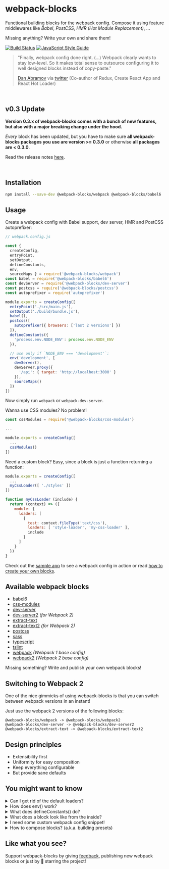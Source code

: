 # webpack-blocks

Functional building blocks for the webpack config. Compose it using feature middlewares like *Babel*, *PostCSS*, *HMR&nbsp;(Hot&nbsp;Module&nbsp;Replacement)*, …

Missing anything? Write your own and share them!

[![Build Status](https://travis-ci.org/andywer/webpack-blocks.svg?branch=master)](https://travis-ci.org/andywer/webpack-blocks)
[![JavaScript Style Guide](https://img.shields.io/badge/code%20style-standard-brightgreen.svg)](http://standardjs.com/)

>"Finally, webpack config done right. (...) Webpack clearly wants to stay low-level. So it makes total sense to outsource configuring it to well designed blocks instead of copy-paste."
>
>[Dan Abramov](https://github.com/gaearon) via [twitter](https://twitter.com/dan_abramov/status/806249934399881216) (Co-author of Redux, Create React App and React Hot Loader)

<br />

## v0.3 Update

**Version 0.3.x of webpack-blocks comes with a bunch of new features, but also with a major breaking change under the hood.**

*Every* block has been updated, but you have to make sure **all webpack-blocks packages you use are version >= 0.3.0** or otherwise **all packages are < 0.3.0**.

Read the release notes [here](https://github.com/andywer/webpack-blocks/releases/tag/v0.3.0).

<br />

## Installation

```sh
npm install --save-dev @webpack-blocks/webpack @webpack-blocks/babel6 ...
```


## Usage

Create a webpack config with Babel support, dev server, HMR and PostCSS autoprefixer:

```js
// webpack.config.js

const { 
  createConfig, 
  entryPoint, 
  setOutput, 
  defineConstants, 
  env, 
  sourceMaps } = require('@webpack-blocks/webpack')
const babel = require('@webpack-blocks/babel6')
const devServer = require('@webpack-blocks/dev-server')
const postcss = require('@webpack-blocks/postcss')
const autoprefixer = require('autoprefixer')

module.exports = createConfig([
  entryPoint('./src/main.js'),
  setOutput('./build/bundle.js'),
  babel(),
  postcss([
    autoprefixer({ browsers: ['last 2 versions'] })
  ]),
  defineConstants({
    'process.env.NODE_ENV': process.env.NODE_ENV
  }),

  // use only if `NODE_ENV === 'development'`:
  env('development', [
    devServer(),
    devServer.proxy({
      '/api': { target: 'http://localhost:3000' }
    }),
    sourceMaps()
  ])
])
```
Now simply run `webpack` or `webpack-dev-server`.

Wanna use CSS modules? No problem!

```js
const cssModules = require('@webpack-blocks/css-modules')

...

module.exports = createConfig([
  ...
  cssModules()
])
```

Need a custom block? Easy, since a block is just a function returning a function:

```js
module.exports = createConfig([
  ...
  myCssLoader([ './styles' ])
])

function myCssLoader (include) {
  return (context) => ({
    module: {
      loaders: [
        {
          test: context.fileType('text/css'),
          loaders: [ 'style-loader', 'my-css-loader' ],
          include
        }
      ]
    }
  })
}
```

Check out the [sample app](./test-app) to see a webpack config in action or read [how to create your own blocks](./docs/BLOCK-CREATION.md).


## Available webpack blocks

- [babel6](./packages/babel6)
- [css-modules](./packages/css-modules)
- [dev-server](./packages/dev-server)
- [dev-server2](./packages/dev-server2) *(for Webpack 2)*
- [extract-text](./packages/extract-text)
- [extract-text2](./packages/extract-text2) *(for Webpack 2)*
- [postcss](./packages/postcss)
- [sass](./packages/sass)
- [typescript](./packages/typescript)
- [tslint](./packages/tslint)
- [webpack](./packages/webpack) *(Webpack 1 base config)*
- [webpack2](./packages/webpack2) *(Webpack 2 base config)*

Missing something? Write and publish your own webpack blocks!


## Switching to Webpack 2

One of the nice gimmicks of using webpack-blocks is that you can switch between webpack versions in an instant!

Just use the webpack 2 versions of the following blocks:

```
@webpack-blocks/webpack -> @webpack-blocks/webpack2
@webpack-blocks/dev-server -> @webpack-blocks/dev-server2
@webpack-blocks/extract-text -> @webpack-blocks/extract-text2
```


## Design principles

- Extensibility first
- Uniformity for easy composition
- Keep everything configurable
- But provide sane defaults


## You might want to know

<details>
<summary>Can I get rid of the default loaders?</summary>

The `createConfig()` function sets some generic default loaders. This should not be a problem. If does happen to be a problem you can also create a "vanilla" configuration (without the defaults) by using `createConfig.vanilla()` instead.
</details>

<details>
<summary>How does env() work?</summary>

You might wonder how `env('development', [ ... ])` works? It just checks the NODE_ENV environment variable and only applies its contained webpack blocks if it matches.

So make sure you set the NODE_ENV accordingly:

```js
// your package.json
"scripts": {
  "build": "NODE_ENV=production webpack --config webpack.config.js",
  "start": "NODE_ENV=development webpack-dev-server --config webpack.config.js"
}
```

If there is no NODE_ENV set then it will just treat NODE_ENV as if it was `development`.
</details>

<details>
<summary>What does defineConstants() do?</summary>

`defineConstants()` is just a small convenience wrapper around webpack's [DefinePlugin](https://webpack.github.io/docs/list-of-plugins.html#defineplugin). It is composable and automatically encodes the values. Use it to replace constants in your code by their values at build time.

So having a `defineConstants({ 'process.env.FOO': 'foo' })` and a `defineConstants({ 'process.env.BAR': 'bar' })` in your config means the resulting webpack config will finally contain a single `new webpack.DefinePlugin({ 'process.env.FOO': '"FOO"', 'process.env.BAR': '"BAR"' })`, thus replacing any occurence of `process.env.FOO` and `process.env.BAR` with the given values.
</details>

<details>
<summary>What does a block look like from the inside?</summary>

A webpack block is *just a function and requires no dependencies at all* (🎉🎉), thus making it easy to write your own blocks and share them with the community.

Take the `babel6` webpack block for instance:

```js
/**
 * @param {object} [options]
 * @param {RegExp|Function|string}  [options.exclude]   Directories to exclude.
 * @return {Function}
 */
function babel (options) {
  const { exclude = /\/node_modules\// } = options || {}

  return (context) => ({
    module: {
      loaders: [
        {
          // we use a `MIME type => RegExp` abstraction here in order to have consistent regexs
          test: context.fileType('application/javascript'),
          exclude: Array.isArray(exclude) ? exclude : [ exclude ],
          loaders: [ 'babel-loader?cacheDirectory' ]
        }
      ]
    }
  })
}
```

Add a README and a package.json and you are ready to ship.

For more details see [How to write a block](./docs/BLOCK-CREATION.md).
</details>

<details>
<summary>I need some custom webpack config snippet!</summary>

No problem. If you don't want to write your own webpack block you can just use `customConfig()`:

```js
const path = require('path')
const HtmlWebpackPlugin = require('html-webpack-plugin')
const { addPlugins, customConfig } = require('@webpack-blocks/webpack')

...

module.exports = createConfig([
  ...
  addPlugins([
    // Add a custom webpack plugin
    new HtmlWebpackPlugin({
      inject: true,
      template: './index.html'
    })
  ]),
  customConfig({
    // Add some custom webpack config snippet
    resolve: {
      extensions: [ '.js', '.es6' ]
    }
  })
])
```

The object you pass to `customConfig()` will be merged into the webpack config using
[webpack-merge](https://github.com/survivejs/webpack-merge) like any other webpack
block's partial config.
</details>

<details>
<summary>How to compose blocks? (a.k.a. building presets)</summary>

Got some projects with a similar, yet not identical webpack configuration? Seems like you could use a preset:

```js
const { createConfig, env, group } = require('@webpack-blocks/webpack')
const babel = require('@webpack-blocks/babel6')
const devServer = require('@webpack-blocks/dev-server')

function myPreset (proxyConfig) {
  return group([
    babel(),
    env('development', [
      devServer(),
      devServer.proxy(proxyConfig)
    ])
  ])
}

module.exports = createConfig([
  myPreset({
    '/api': { target: 'http://localhost:3000' }
  }),
  ...   // add more blocks here
])
```

The key feature is the `group()` method which takes a set of blocks and returns a new block that combines all their functionality.
</details>


## Like what you see?

Support webpack-blocks by giving [feedback](https://github.com/andywer/webpack-blocks/issues), publishing new webpack blocks or just by 🌟 starring the project!
